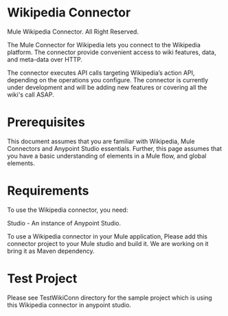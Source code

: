 # Wikipedia Connector
Mule Wikipedia Connector. All Right Reserved.

The Mule Connector for Wikipedia lets you connect to the Wikipedia platform. The connector provide convenient access to wiki features, data, and meta-data over HTTP.

The connector executes API calls targeting Wikipedia’s action API, depending on the operations you configure. 
The connector is currently under development and will be adding new features or covering all the wiki's call ASAP.

# Prerequisites

This document assumes that you are familiar with Wikipedia, Mule Connectors and Anypoint Studio essentials. Further, this page assumes that you have a basic understanding of elements in a Mule flow, and global elements.

# Requirements

To use the Wikipedia connector, you need:

Studio - An instance of Anypoint Studio.

To use a Wikipedia connector in your Mule application, Please add this connector project to your Mule studio and build it. We are working on it bring it as Maven dependency.

# Test Project

Please see TestWikiConn directory for the sample project which is using this Wikipedia connector in anypoint studio.

